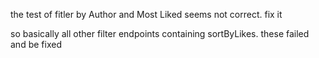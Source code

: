 the test of fitler by Author and Most Liked seems not correct. fix it 


so basically all other filter endpoints containing sortByLikes. these failed and     be fixed 


